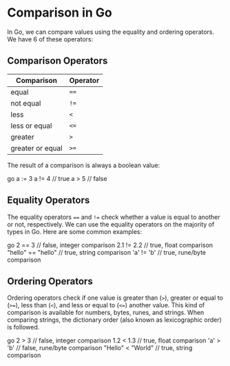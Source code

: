 # Comparison in Go

In Go, we can compare values using the equality and ordering operators. We have 6 of these operators:

## Comparison Operators

| Comparison          | Operator |
|---------------------|----------|
| equal               | `==`     |
| not equal           | `!=`     |
| less                | `<`      |
| less or equal       | `<=`     |
| greater             | `>`      |
| greater or equal    | `>=`     |

The result of a comparison is always a boolean value:

go
a := 3
a != 4 // true
a > 5 // false

## Equality Operators

The equality operators `==` and `!=` check whether a value is equal to another or not, respectively. We can use the equality operators on the majority of types in Go. Here are some common examples:

go
2 == 3 // false, integer comparison
2.1 != 2.2 // true, float comparison
"hello" == "hello" // true, string comparison
'a' != 'b' // true, rune/byte comparison


## Ordering Operators

Ordering operators check if one value is greater than (`>`), greater or equal to (`>=`), less than (`<`), and less or equal to (`<=`) another value. This kind of comparison is available for numbers, bytes, runes, and strings. When comparing strings, the dictionary order (also known as lexicographic order) is followed.

go
2 > 3 // false, integer comparison
1.2 < 1.3 // true, float comparison
'a' > 'b' // false, rune/byte comparison
"Hello" < "World" // true, string comparison

